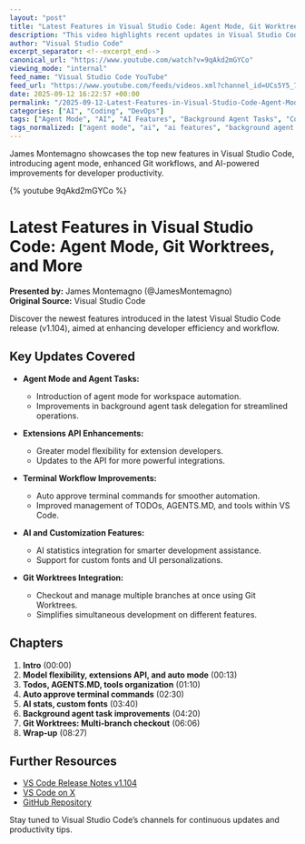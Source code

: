 ```yaml
---
layout: "post"
title: "Latest Features in Visual Studio Code: Agent Mode, Git Worktrees, and More"
description: "This video highlights recent updates in Visual Studio Code, focusing on enhancements such as agent mode, background agent task delegation, and improved Git integration. James Montemagno demonstrates new features, including model flexibility, extensions API improvements, and multi-branch management with Git Worktrees, providing practical tips for developers."
author: "Visual Studio Code"
excerpt_separator: <!--excerpt_end-->
canonical_url: "https://www.youtube.com/watch?v=9qAkd2mGYCo"
viewing_mode: "internal"
feed_name: "Visual Studio Code YouTube"
feed_url: "https://www.youtube.com/feeds/videos.xml?channel_id=UCs5Y5_7XK8HLDX0SLNwkd3w"
date: 2025-09-12 16:22:57 +00:00
permalink: "/2025-09-12-Latest-Features-in-Visual-Studio-Code-Agent-Mode-Git-Worktrees-and-More.html"
categories: ["AI", "Coding", "DevOps"]
tags: ["Agent Mode", "AI", "AI Features", "Background Agent Tasks", "Coding", "Development Tools", "DevOps", "Extensions API", "Git Worktrees", "Model Flexibility", "Terminal Automation", "Videos", "VS Code", "VS Code Agents"]
tags_normalized: ["agent mode", "ai", "ai features", "background agent tasks", "coding", "development tools", "devops", "extensions api", "git worktrees", "model flexibility", "terminal automation", "videos", "vs code", "vs code agents"]
---
```


James Montemagno showcases the top new features in Visual Studio Code, introducing agent mode, enhanced Git workflows, and AI-powered improvements for developer productivity.<!--excerpt_end-->

{% youtube 9qAkd2mGYCo %}

# Latest Features in Visual Studio Code: Agent Mode, Git Worktrees, and More

**Presented by:** James Montemagno (@JamesMontemagno)  
**Original Source:** Visual Studio Code

Discover the newest features introduced in the latest Visual Studio Code release (v1.104), aimed at enhancing developer efficiency and workflow.

## Key Updates Covered

- **Agent Mode and Agent Tasks:**
  - Introduction of agent mode for workspace automation.
  - Improvements in background agent task delegation for streamlined operations.

- **Extensions API Enhancements:**
  - Greater model flexibility for extension developers.
  - Updates to the API for more powerful integrations.

- **Terminal Workflow Improvements:**
  - Auto approve terminal commands for smoother automation.
  - Improved management of TODOs, AGENTS.MD, and tools within VS Code.

- **AI and Customization Features:**
  - AI statistics integration for smarter development assistance.
  - Support for custom fonts and UI personalizations.

- **Git Worktrees Integration:**
  - Checkout and manage multiple branches at once using Git Worktrees.
  - Simplifies simultaneous development on different features.

## Chapters

1. **Intro** (00:00)
2. **Model flexibility, extensions API, and auto mode** (00:13)
3. **Todos, AGENTS.MD, tools organization** (01:10)
4. **Auto approve terminal commands** (02:30)
5. **AI stats, custom fonts** (03:40)
6. **Background agent task improvements** (04:20)
7. **Git Worktrees: Multi-branch checkout** (06:06)
8. **Wrap-up** (08:27)

## Further Resources

- [VS Code Release Notes v1.104](https://code.visualstudio.com/updates/v1_104)
- [VS Code on X](https://x.com/code)
- [GitHub Repository](https://github.com/microsoft/vscode)

Stay tuned to Visual Studio Code’s channels for continuous updates and productivity tips.
